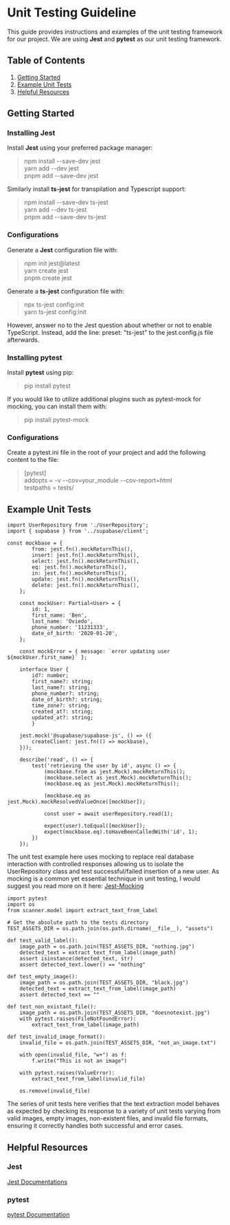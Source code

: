 # Unit Testing Guideline

This guide provides instructions and examples of the unit testing framework for our project. We are using **Jest** and **pytest** as our unit testing framework.

## Table of Contents

1. [Getting Started](#getting-started)
2. [Example Unit Tests](#example-unit-tests)
3. [Helpful Resources](#helpful-resources)

## Getting Started

### Installing Jest

Install **Jest** using your preferred package manager:

> npm install --save-dev jest </br>
> yarn add --dev jest </br>
> pnpm add --save-dev jest </br>

Similarly install **ts-jest** for transpilation and Typescript support:

> npm install --save-dev ts-jest </br>
> yarn add --dev ts-jest </br>
> pnpm add --save-dev ts-jest </br>

### Configurations

Generate a **Jest** configuration file with:

> npm init jest@latest </br>
> yarn create jest </br>
> pnpm create jest </br>

Generate a **ts-jest** configuration file with:

> npx ts-jest config:init </br>
> yarn ts-jest config:init </br>

However, answer no to the Jest question about whether or not to enable TypeScript. Instead, add the line: preset: "ts-jest" to the jest.config.js file afterwards.

### Installing pytest

Install **pytest** using pip:

> pip install pytest </br>

If you would like to utilize additional plugins such as pytest-mock for mocking, you can install them with:

> pip install pytest-mock </br>

### Configurations

Create a pytest.ini file in the root of your project and add the following content to the file:

> [pytest] </br>
> addopts = -v --cov=your_module --cov-report=html </br>
> testpaths = tests/ </br>

## Example Unit Tests

```
import UserRepository from './UserRepository';
import { supabase } from '../supabase/client';

const mockbase = {
        from: jest.fn().mockReturnThis(),
        insert: jest.fn().mockReturnThis(),
        select: jest.fn().mockReturnThis(),
        eq: jest.fn().mockReturnThis(),
        in: jest.fn().mockReturnThis(),
        update: jest.fn().mockReturnThis(),
        delete: jest.fn().mockReturnThis(),
    };

    const mockUser: Partial<User> = {
        id: 1,
        first_name: 'Ben',
        last_name: 'Oviedo',
        phone_number: '11231333',
        date_of_birth: '2020-01-20',
    };

    const mockError = { message: `error updating user ${mockUser.first_name}` };

    interface User {
        id?: number;
        first_name?: string;
        last_name?: string;
        phone_number?: string;
        date_of_birth?: string;
        time_zone?: string;
        created_at?: string;
        updated_at?: string;
        }

    jest.mock('@supabase/supabase-js', () => ({
        createClient: jest.fn(() => mockbase),
    }));

    describe('read', () => {
        test('retrieving the user by id', async () => {
            (mockbase.from as jest.Mock).mockReturnThis();
            (mockbase.select as jest.Mock).mockReturnThis();
            (mockbase.eq as jest.Mock).mockReturnThis();

            (mockbase.eq as jest.Mock).mockResolvedValueOnce([mockUser]);

            const user = await userRepository.read(1);

            expect(user).toEqual([mockUser]);
            expect(mockbase.eq).toHaveBeenCalledWith('id', 1);
        })
    });
```

The unit test example here uses mocking to replace real database interaction with controlled responses allowing us to isolate the UserRepository class and test successful/failed insertion of a new user. As mocking is a common yet essential technique in unit testing, I would suggest you read more on it here: [Jest-Mocking](https://jestjs.io/docs/mock-function-api)

```
import pytest
import os
from scanner.model import extract_text_from_label

# Get the absolute path to the tests directory
TEST_ASSETS_DIR = os.path.join(os.path.dirname(__file__), "assets")

def test_valid_label():
    image_path = os.path.join(TEST_ASSETS_DIR, "nothing.jpg")
    detected_text = extract_text_from_label(image_path)
    assert isinstance(detected_text, str)
    assert detected_text.lower() == "nothing"

def test_empty_image():
    image_path = os.path.join(TEST_ASSETS_DIR, "black.jpg")
    detected_text = extract_text_from_label(image_path)
    assert detected_text == ""

def test_non_existant_file():
    image_path = os.path.join(TEST_ASSETS_DIR, "doesnotexist.jpg")
    with pytest.raises(FileNotFoundError):
        extract_text_from_label(image_path)

def test_invalid_image_format():
    invalid_file = os.path.join(TEST_ASSETS_DIR, "not_an_image.txt")

    with open(invalid_file, "w+") as f:
        f.write("This is not an image")

    with pytest.raises(ValueError):
        extract_text_from_label(invalid_file)

    os.remove(invalid_file)
```

The series of unit tests here verifies that the text extraction model behaves as expected by checking its response to a variety of unit tests varying from valid images, empty images, non-existent files, and invalid file formats, ensuring it correctly handles both successful and error cases.

## Helpful Resources

### Jest

[Jest Documentations](https://jestjs.io/)

### pytest

[pytest Documentation](https://docs.pytest.org/en/stable/)
